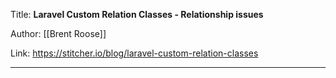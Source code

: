 Title: **Laravel Custom Relation Classes - Relationship issues**

Author: [[Brent Roose]]

Link: https://stitcher.io/blog/laravel-custom-relation-classes

---
